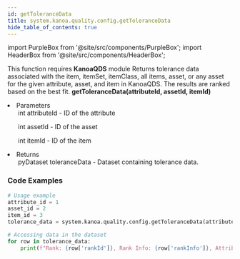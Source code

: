 ```yaml
---
id: getToleranceData
title: system.kanoa.quality.config.getToleranceData
hide_table_of_contents: true
---
```


import PurpleBox from '@site/src/components/PurpleBox';
import HeaderBox from '@site/src/components/HeaderBox';

<PurpleBox>This function requires <b>KanoaQDS</b> module</PurpleBox>
<HeaderBox header="Description">Returns tolerance data associated with the item, itemSet, itemClass, all items, asset, or any asset for the given attribute, asset, and item in KanoaQDS. The results are ranked based on the best fit.</HeaderBox>
<HeaderBox header="Syntax">
    <b>getToleranceData(attributeId, assetId, itemId)</b>
    <li> Parameters <br />
        <ul>int attributeId - ID of the attribute</ul>
        <ul>int assetId - ID of the asset</ul>
        <ul>int itemId - ID of the item</ul>
    </li>
    <li> Returns <br />
        <ul>pyDataset toleranceData - Dataset containing tolerance data.</ul>
    </li>
</HeaderBox>

### Code Examples
```python
# Usage example
attribute_id = 1
asset_id = 2
item_id = 3
tolerance_data = system.kanoa.quality.config.getToleranceData(attributeId=attribute_id, assetId=asset_id, itemId=item_id)

# Accessing data in the dataset
for row in tolerance_data:
    print(f"Rank: {row['rankId']}, Rank Info: {row['rankInfo']}, Attribute Tolerance ID: {row['attributeToleranceId']}")

